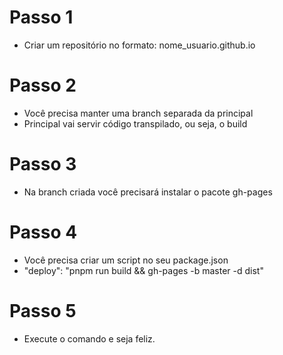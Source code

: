 # Passo 1
- Criar um repositório no formato: nome_usuario.github.io

# Passo 2
- Você precisa manter uma branch separada da principal
- Principal vai servir código transpilado, ou seja, o build

# Passo 3
- Na branch criada você precisará instalar o pacote gh-pages

# Passo 4
- Você precisa criar um script no seu package.json
- "deploy": "pnpm run build && gh-pages -b master -d dist"

# Passo 5
- Execute o comando e seja feliz.
